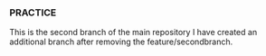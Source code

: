 ### PRACTICE
This is the second branch of the main repository
I have created an additional branch after removing the feature/secondbranch. 
